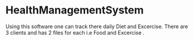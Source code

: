 # HealthManagementSystem
Using this software one can track there daily Diet and Excercise. There are 3 clients and has 2 files for each i.e Food and Excercise . 
